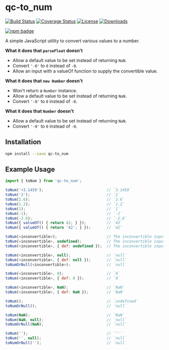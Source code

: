 # qc-to_num

[![Build Status][travis-svg]][travis-url]
[![Coverage Status][coverage-image]][coverage-url]
[![License][license-image]][license-url]
[![Downloads][downloads-image]][downloads-url]

[![npm badge][npm-badge-png]][package-url]

A simple JavaScript utility to convert various values to a number.

**What it does that `parseFloat` doesn't**

* Allow a default value to be set instead of returning `NaN`.
* Convert `'-0'` to `0` instead of `-0`.
* Allow an input with a valueOf function to supply the convertible value.

**What it does that `new Number` doesn't**

* Won't return a `Number` instance.
* Allow a default value to be set instead of returning `NaN`.
* Convert `'-0'` to `0` instead of `-0`.

**What it does that `Number` doesn't**

* Allow a default value to be set instead of returning `NaN`.
* Convert `'-0'` to `0` instead of `-0`.


## Installation

```sh
npm install --save qc-to_num
```


## Example Usage

```js
import { toNum } from 'qc-to_num';

toNum('+3.1459');                            // `3.1459`
toNum('2');                                  // `2`
toNum(2.6);                                  // `2.6`
toNum(1.2);                                  // `1.2`
toNum(1);                                    // `1`
toNum(-1);                                   // `-1`
toNum(-2.6);                                 // `-2.6`
toNum({ valueOf() { return 42; } });         // `42`
toNum({ valueOf() { return '42'; } });       // `42`

toNum(<inconvertible>);                      // The inconvertible input
toNum(<inconvertible>, undefined);           // The inconvertible input
toNum(<inconvertible>, { def: undefined });  // The inconvertible input

toNum(<inconvertible>, null);                // `null`
toNum(<inconvertible>, { def: null });       // `null`
toNumOrNull(<inconvertible>);                // `null`

toNum(<inconvertible>, 0);                   // `0`
toNum(<inconvertible>, { def: 0 });          // `0`

toNum(<inconvertible>, NaN);                 // `NaN`
toNum(<inconvertible>, { def: NaN });        // `NaN`

toNum();                                     // `undefined`
toNumOrNull();                               // `null`

toNum(NaN);                                  // `NaN`
toNum(NaN, null);                            // `null`
toNumOrNull(NaN);                            // `null`

toNum('');                                   // `''`
toNum('', null);                             // `null`
toNumOrNull('');                             // `null`
```


[coverage-image]: https://coveralls.io/repos/github/hypersoftllc/qc-to_num/badge.svg?branch=master
[coverage-url]: https://coveralls.io/github/hypersoftllc/qc-to_num?branch=master
[downloads-image]: http://img.shields.io/npm/dm/qc-to_num.svg
[downloads-url]: http://npm-stat.com/charts.html?package=qc-to_num
[license-image]: http://img.shields.io/npm/l/qc-to_num.svg
[license-url]: LICENSE
[package-url]: https://npmjs.org/package/qc-to_num
[npm-badge-png]: https://nodei.co/npm/qc-to_num.png?downloads=true&stars=true
[travis-svg]: https://travis-ci.org/hypersoftllc/qc-to_num.svg?branch=master
[travis-url]: https://travis-ci.org/hypersoftllc/qc-to_num
